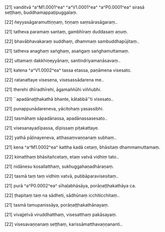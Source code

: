 [21] vanditvā ^a^M1.0001^ea^ ^a^V1.0001^ea^ ^a^P0.0001^ea^ sirasā seṭṭhaṃ, buddhamappaṭipuggalaṃ.

[22] ñeyyasāgaramuttiṇṇaṃ, tiṇṇaṃ saṃsārasāgaraṃ..

[21] tatheva paramaṃ santaṃ, gambhīraṃ duddasaṃ aṇuṃ.

[22] bhavābhavakaraṃ suddhaṃ, dhammaṃ sambuddhapūjitaṃ..

[21] tatheva anaghaṃ saṅghaṃ, asaṅgaṃ saṅghamuttamaṃ.

[22] uttamaṃ dakkhiṇeyyānaṃ, santindriyamanāsavaṃ..

[21] katena ^a^V1.0002^ea^ tassa etassa, paṇāmena visesato.

[22] ratanattaye visesena, visesassādarena me..

[21] therehi dhīradhīrehi, āgamaññūhi viññubhi.

[21] ``apadānaṭṭhakathā bhante, kātabbā''ti visesato..

[21] punappunādareneva, yācitohaṃ yasassibhi.

[22] tasmāhaṃ sāpadānassa, apadānassasesato..

[21] visesanayadīpassa, dīpissaṃ piṭakattaye.

[22] yathā pāḷinayeneva, atthasaṃvaṇṇanaṃ subhaṃ..

[21] kena ^a^M1.0002^ea^ kattha kadā cetaṃ, bhāsitaṃ dhammamuttamaṃ.

[22] kimatthaṃ bhāsitañcetaṃ, etaṃ vatvā vidhiṃ tato..

[21] nidānesu kosallatthaṃ, sukhuggahaṇadhāraṇaṃ.

[22] tasmā taṃ taṃ vidhiṃ vatvā, pubbāparavisesitaṃ..

[21] purā ^a^P0.0002^ea^ sīhaḷabhāsāya, porāṇaṭṭhakathāya ca.

[22] ṭhapitaṃ taṃ na sādheti, sādhūnaṃ icchiticchitaṃ..

[21] tasmā tamupanissāya, porāṇaṭṭhakathānayaṃ.

[21] vivajjetvā viruddhatthaṃ, visesatthaṃ pakāsayaṃ.

[22] visesavaṇṇanaṃ seṭṭhaṃ, karissāmatthavaṇṇananti..